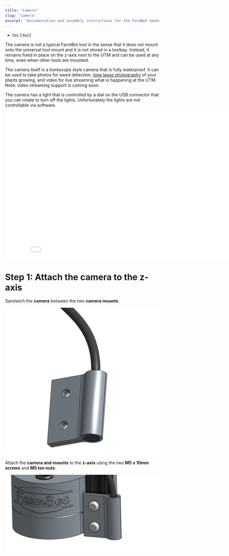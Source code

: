 ```yaml
---
title: "Camera"
slug: "camera"
excerpt: "Documentation and assembly instructions for the FarmBot Genesis camera"
---
```


* toc
{:toc}

The camera is not a typical FarmBot tool in the sense that it does not mount onto the universal tool mount and it is not stored in a toolbay. Instead, it remains fixed in place on the z-axis next to the UTM and can be used at any time, even when other tools are mounted.

The camera itself is a borescope style camera that is fully waterproof. It can be used to take photos for weed detection, [time lapse photography](../../Extras/mods/take-time-lapse-plant-photography.md) of your plants growing, and video for live streaming what is happening at the UTM. Note: video streaming support is coming soon.

The camera has a light that is controlled by a dial on the USB connector that you can rotate to turn off the lights. Unfortunately the lights are not controllable via software.

<iframe class="embedly-embed" src="//cdn.embedly.com/widgets/media.html?src=https%3A%2F%2Fwww.youtube.com%2Fembed%2F-6rKclV82EQ%3Ffeature%3Doembed&url=http%3A%2F%2Fwww.youtube.com%2Fwatch%3Fv%3D-6rKclV82EQ&image=https%3A%2F%2Fi.ytimg.com%2Fvi%2F-6rKclV82EQ%2Fhqdefault.jpg&key=02466f963b9b4bb8845a05b53d3235d7&type=text%2Fhtml&schema=youtube" width="854" height="480" scrolling="no" frameborder="0" allowfullscreen></iframe>



# Step 1: Attach the camera to the z-axis

Sandwich the **camera** between the two **camera mounts**.

![Screen Shot 2017-10-04 at 6.02.58 PM.png](Screen_Shot_2017-10-04_at_6.02.58_PM.png)

Attach the **camera and mounts** to the **z-axis** using the two **M5 x 10mm screws** and **M5 tee nuts**.

![Screen Shot 2017-10-04 at 6.08.22 PM.png](Screen_Shot_2017-10-04_at_6.08.22_PM.png)

